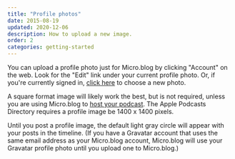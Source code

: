 ```yaml
---
title: "Profile photos"
date: 2015-08-19
updated: 2020-12-06
description: How to upload a new image.
order: 2
categories: getting-started
---
```

You can upload a profile photo just for Micro.blog by clicking "Account" on the web. Look for the "Edit" link under your current profile photo. Or, if you're currently signed in, [click here](https://micro.blog/account/photo) to choose a new photo.

A square format image will likely work the best, but is not required, unless you are using Micro.blog to [host your podcast](/2018/microcasting/). The Apple Podcasts Directory requires a profile image be 1400 x 1400 pixels. 

Until you post a profile image, the default light gray circle will appear with your posts in the timeline. (If you have a Gravatar account that uses the same email address as your Micro.blog account, Micro.blog will use your Gravatar profile photo until you upload one to Micro.blog.)
